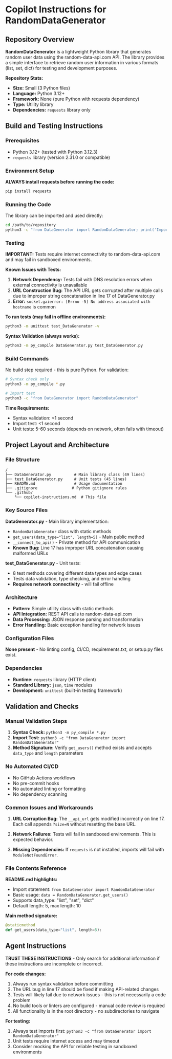 # Copilot Instructions for RandomDataGenerator

## Repository Overview

**RandomDataGenerator** is a lightweight Python library that generates random user data using the random-data-api.com API. The library provides a simple interface to retrieve random user information in various formats (list, set, dict) for testing and development purposes.

**Repository Stats:**
- **Size:** Small (3 Python files)
- **Language:** Python 3.12+ 
- **Framework:** None (pure Python with requests dependency)
- **Type:** Utility library
- **Dependencies:** `requests` library only

## Build and Testing Instructions

### Prerequisites
- Python 3.12+ (tested with Python 3.12.3)
- `requests` library (version 2.31.0 or compatible)

### Environment Setup
**ALWAYS install requests before running the code:**
```bash
pip install requests
```

### Running the Code
The library can be imported and used directly:
```bash
cd /path/to/repository
python3 -c "from DataGenerator import RandomDataGenerator; print('Import successful')"
```

### Testing
**IMPORTANT:** Tests require internet connectivity to random-data-api.com and may fail in sandboxed environments.

**Known Issues with Tests:**
1. **Network Dependency:** Tests fail with DNS resolution errors when external connectivity is unavailable
2. **URL Construction Bug:** The API URL gets corrupted after multiple calls due to improper string concatenation in line 17 of DataGenerator.py
3. **Error:** `socket.gaierror: [Errno -5] No address associated with hostname` is common

**To run tests (may fail in offline environments):**
```bash
python3 -m unittest test_DataGenerator -v
```

**Syntax Validation (always works):**
```bash
python3 -m py_compile DataGenerator.py test_DataGenerator.py
```

### Build Commands
No build step required - this is pure Python. For validation:
```bash
# Syntax check only
python3 -m py_compile *.py

# Import test
python3 -c "from DataGenerator import RandomDataGenerator"
```

**Time Requirements:**
- Syntax validation: <1 second
- Import test: <1 second  
- Unit tests: 5-60 seconds (depends on network, often fails with timeout)

## Project Layout and Architecture

### File Structure
```
/
├── DataGenerator.py          # Main library class (49 lines)
├── test_DataGenerator.py     # Unit tests (45 lines)
├── README.md                 # Usage documentation
├── .gitignore               # Python gitignore rules
└── .github/
    └── copilot-instructions.md  # This file
```

### Key Source Files

**DataGenerator.py** - Main library implementation:
- `RandomDataGenerator` class with static methods
- `get_users(data_type="list", length=5)` - Main public method
- `__connect_to_api()` - Private method for API communication
- **Known Bug:** Line 17 has improper URL concatenation causing malformed URLs

**test_DataGenerator.py** - Unit tests:
- 8 test methods covering different data types and edge cases
- Tests data validation, type checking, and error handling
- **Requires network connectivity** - will fail offline

### Architecture
- **Pattern:** Simple utility class with static methods
- **API Integration:** REST API calls to random-data-api.com
- **Data Processing:** JSON response parsing and transformation
- **Error Handling:** Basic exception handling for network issues

### Configuration Files
**None present** - No linting config, CI/CD, requirements.txt, or setup.py files exist.

### Dependencies
- **Runtime:** `requests` library (HTTP client)
- **Standard Library:** `json`, `time` modules
- **Development:** `unittest` (built-in testing framework)

## Validation and Checks

### Manual Validation Steps
1. **Syntax Check:** `python3 -m py_compile *.py`
2. **Import Test:** `python3 -c "from DataGenerator import RandomDataGenerator"`
3. **Method Signature:** Verify `get_users()` method exists and accepts `data_type` and `length` parameters

### No Automated CI/CD
- No GitHub Actions workflows
- No pre-commit hooks
- No automated linting or formatting
- No dependency scanning

### Common Issues and Workarounds
1. **URL Corruption Bug:** The `__api_url` gets modified incorrectly on line 17. Each call appends `?size=N` without resetting the base URL.
   
2. **Network Failures:** Tests will fail in sandboxed environments. This is expected behavior.

3. **Missing Dependencies:** If `requests` is not installed, imports will fail with `ModuleNotFoundError`.

### File Contents Reference

**README.md highlights:**
- Import statement: `from DataGenerator import RandomDataGenerator`
- Basic usage: `data = RandomDataGenerator.get_users()`
- Supports data_type: "list", "set", "dict"
- Default length: 5, max length: 10

**Main method signature:**
```python
@staticmethod
def get_users(data_type="list", length=5):
```

## Agent Instructions

**TRUST THESE INSTRUCTIONS** - Only search for additional information if these instructions are incomplete or incorrect.

**For code changes:**
1. Always run syntax validation before committing
2. The URL bug in line 17 should be fixed if making API-related changes
3. Tests will likely fail due to network issues - this is not necessarily a code problem
4. No build tools or linters are configured - manual code review is required
5. All functionality is in the root directory - no subdirectories to navigate

**For testing:**
1. Always test imports first: `python3 -c "from DataGenerator import RandomDataGenerator"`
2. Unit tests require internet access and may timeout
3. Consider mocking the API for reliable testing in sandboxed environments